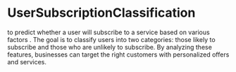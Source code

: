 # UserSubscriptionClassification
to predict whether a user will subscribe to a service based on various  factors . The goal is to classify users into two  categories: those likely to subscribe and those who are unlikely to subscribe. By analyzing  these features, businesses can target the right customers with personalized offers and  services.
